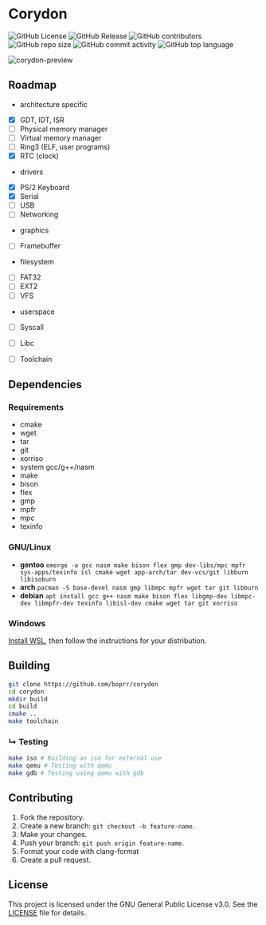 # Corydon
![GitHub License](https://img.shields.io/github/license/boprr/corydon)
![GitHub Release](https://img.shields.io/github/v/release/boprr/corydon)
![GitHub contributors](https://img.shields.io/github/contributors-anon/boprr/corydon)
![GitHub repo size](https://img.shields.io/github/repo-size/boprr/corydon)
![GitHub commit activity](https://img.shields.io/github/commit-activity/m/boprr/corydon)
![GitHub top language](https://img.shields.io/github/languages/top/boprr/corydon)

![corydon-preview](https://github.com/user-attachments/assets/4304bdec-529d-4248-a759-55771aabda62)

## Roadmap
- architecture specific 
- [x] GDT, IDT, ISR
- [ ] Physical memory manager 
- [ ] Virtual memory manager
- [ ] Ring3 (ELF, user programs)
- [x] RTC (clock)
- drivers
- [x] PS/2 Keyboard
- [x] Serial
- [ ] USB
- [ ] Networking 
- graphics
- [ ] Framebuffer
- filesystem
- [ ] FAT32
- [ ] EXT2
- [ ] VFS
- userspace
- [ ] Syscall
- [ ] Libc
- [ ] Toolchain


## Dependencies
### Requirements
- cmake
- wget
- tar
- git
- xorriso
- system gcc/g++/nasm
- make
- bison
- flex
- gmp
- mpfr
- mpc
- texinfo

### GNU/Linux
- **gentoo** `emerge -a gcc nasm make bison flex gmp dev-libs/mpc mpfr sys-apps/texinfo isl cmake wget app-arch/tar dev-vcs/git libburn libisoburn`
- **arch** `pacman -S base-devel nasm gmp libmpc mpfr wget tar git libburn`
- **debian** `apt install gcc g++ nasm make bison flex libgmp-dev libmpc-dev libmpfr-dev texinfo libisl-dev cmake wget tar git xorriso`

### Windows
[Install WSL](https://learn.microsoft.com/en-us/linux/install#windows-subsystem-for-linux-wsl), then follow the instructions for your distribution.

## Building
```bash
git clone https://github.com/boprr/corydon
cd corydon
mkdir build
cd build
cmake ..
make toolchain
```
### ↳ Testing
```bash
make iso # Building an iso for external use 
make qemu # Testing with qemu
make gdb # Testing using qemu with gdb
```

## Contributing 
1. Fork the repository.
2. Create a new branch: `git checkout -b feature-name`.
3. Make your changes.
4. Push your branch: `git push origin feature-name`.
5. Format your code with clang-format
6. Create a pull request.

## License
This project is licensed under the GNU General Public License v3.0. See the [LICENSE](LICENSE) file for details.
